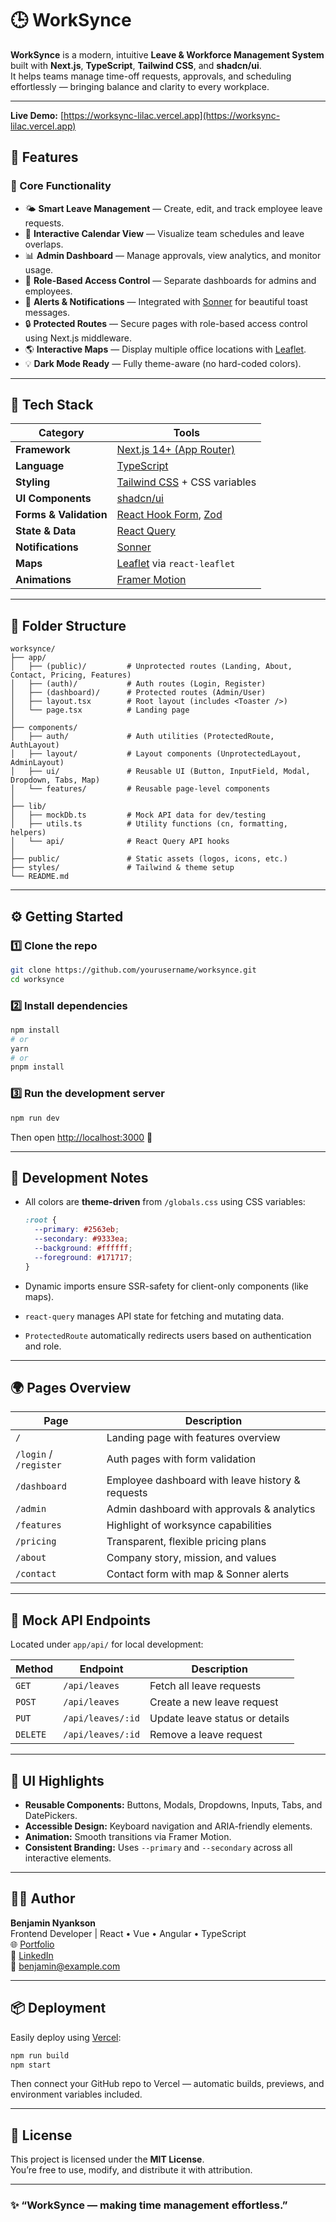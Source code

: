 # 🕒 WorkSynce

**WorkSynce** is a modern, intuitive **Leave & Workforce Management System** built with **Next.js**, **TypeScript**, **Tailwind CSS**, and **shadcn/ui**.  
It helps teams manage time-off requests, approvals, and scheduling effortlessly — bringing balance and clarity to every workplace.

---
**Live Demo:** [https://worksync-lilac.vercel.app](https://worksync-lilac.vercel.app)

## 🚀 Features

### 🧭 Core Functionality
- 🌤 **Smart Leave Management** — Create, edit, and track employee leave requests.
- 📅 **Interactive Calendar View** — Visualize team schedules and leave overlaps.
- 📊 **Admin Dashboard** — Manage approvals, view analytics, and monitor usage.
- 👥 **Role-Based Access Control** — Separate dashboards for admins and employees.
- 💬 **Alerts & Notifications** — Integrated with [Sonner](https://sonner.emilkowal.ski/) for beautiful toast messages.
- 🔒 **Protected Routes** — Secure pages with role-based access control using Next.js middleware.
- 🌎 **Interactive Maps** — Display multiple office locations with [Leaflet](https://leafletjs.com/).
- 💡 **Dark Mode Ready** — Fully theme-aware (no hard-coded colors).

---

## 🧰 Tech Stack

| Category | Tools |
|-----------|--------|
| **Framework** | [Next.js 14+ (App Router)](https://nextjs.org) |
| **Language** | [TypeScript](https://www.typescriptlang.org/) |
| **Styling** | [Tailwind CSS](https://tailwindcss.com/) + CSS variables |
| **UI Components** | [shadcn/ui](https://ui.shadcn.com/) |
| **Forms & Validation** | [React Hook Form](https://react-hook-form.com/), [Zod](https://zod.dev/) |
| **State & Data** | [React Query](https://tanstack.com/query/latest) |
| **Notifications** | [Sonner](https://sonner.emilkowal.ski/) |
| **Maps** | [Leaflet](https://leafletjs.com/) via `react-leaflet` |
| **Animations** | [Framer Motion](https://www.framer.com/motion/) |

---

## 🧩 Folder Structure

```
worksynce/
├── app/
│   ├── (public)/         # Unprotected routes (Landing, About, Contact, Pricing, Features)
│   ├── (auth)/           # Auth routes (Login, Register)
│   ├── (dashboard)/      # Protected routes (Admin/User)
│   ├── layout.tsx        # Root layout (includes <Toaster />)
│   └── page.tsx          # Landing page
│
├── components/
│   ├── auth/             # Auth utilities (ProtectedRoute, AuthLayout)
│   ├── layout/           # Layout components (UnprotectedLayout, AdminLayout)
│   ├── ui/               # Reusable UI (Button, InputField, Modal, Dropdown, Tabs, Map)
│   └── features/         # Reusable page-level components
│
├── lib/
│   ├── mockDb.ts         # Mock API data for dev/testing
│   ├── utils.ts          # Utility functions (cn, formatting, helpers)
│   └── api/              # React Query API hooks
│
├── public/               # Static assets (logos, icons, etc.)
├── styles/               # Tailwind & theme setup
└── README.md
```

---

## ⚙️ Getting Started

### 1️⃣ Clone the repo
```bash
git clone https://github.com/yourusername/worksynce.git
cd worksynce
```

### 2️⃣ Install dependencies
```bash
npm install
# or
yarn
# or
pnpm install
```

### 3️⃣ Run the development server
```bash
npm run dev
```

Then open [http://localhost:3000](http://localhost:3000) 🚀

---

## 🧠 Development Notes

- All colors are **theme-driven** from `/globals.css` using CSS variables:
  ```css
  :root {
    --primary: #2563eb;
    --secondary: #9333ea;
    --background: #ffffff;
    --foreground: #171717;
  }
  ```

- Dynamic imports ensure SSR-safety for client-only components (like maps).
- `react-query` manages API state for fetching and mutating data.
- `ProtectedRoute` automatically redirects users based on authentication and role.

---

## 🌍 Pages Overview

| Page | Description |
|------|-------------|
| `/` | Landing page with features overview |
| `/login` / `/register` | Auth pages with form validation |
| `/dashboard` | Employee dashboard with leave history & requests |
| `/admin` | Admin dashboard with approvals & analytics |
| `/features` | Highlight of worksynce capabilities |
| `/pricing` | Transparent, flexible pricing plans |
| `/about` | Company story, mission, and values |
| `/contact` | Contact form with map & Sonner alerts |

---

## 🧪 Mock API Endpoints

Located under `app/api/` for local development:

| Method | Endpoint | Description |
|---------|-----------|-------------|
| `GET` | `/api/leaves` | Fetch all leave requests |
| `POST` | `/api/leaves` | Create a new leave request |
| `PUT` | `/api/leaves/:id` | Update leave status or details |
| `DELETE` | `/api/leaves/:id` | Remove a leave request |

---

## 🎨 UI Highlights

- **Reusable Components:** Buttons, Modals, Dropdowns, Inputs, Tabs, and DatePickers.
- **Accessible Design:** Keyboard navigation and ARIA-friendly elements.
- **Animation:** Smooth transitions via Framer Motion.
- **Consistent Branding:** Uses `--primary` and `--secondary` across all interactive elements.

---

## 🧑‍💻 Author

**Benjamin Nyankson**  
Frontend Developer | React • Vue • Angular • TypeScript  
🌐 [Portfolio](https://portfolio-react-nine-lime.vercel.app)  
💼 [LinkedIn](https://www.linkedin.com/in/benjamin-nyankson/)  
📧 benjamin@example.com  

---

## 📦 Deployment

Easily deploy using [Vercel](https://vercel.com/new):

```bash
npm run build
npm start
```

Then connect your GitHub repo to Vercel — automatic builds, previews, and environment variables included.

---

## 🏁 License

This project is licensed under the **MIT License**.  
You’re free to use, modify, and distribute it with attribution.

---

### ✨ “WorkSynce — making time management effortless.”

